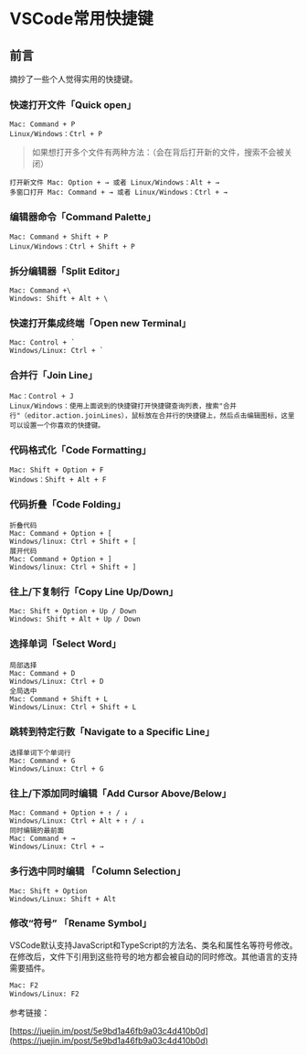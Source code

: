 # VSCode常用快捷键

## 前言

摘抄了一些个人觉得实用的快捷键。

### 快速打开文件「Quick open」

```
Mac: Command + P
Linux/Windows：Ctrl + P
```
> 如果想打开多个文件有两种方法：（会在背后打开新的文件，搜索不会被关闭）

```
打开新文件 Mac: Option + → 或者 Linux/Windows：Alt + →
多窗口打开 Mac: Command + → 或者 Linux/Windows：Ctrl + →
```

### 编辑器命令「Command Palette」

```
Mac: Command + Shift + P
Linux/Windows：Ctrl + Shift + P
```

### 拆分编辑器「Split Editor」

```
Mac: Command +\
Windows: Shift + Alt + \
```

### 快速打开集成终端「Open new Terminal」

```
Mac: Control + `
Windows/Linux: Ctrl + `
```

### 合并行「Join Line」

```
Mac：Control + J
Linux/Windows：使用上面说到的快捷键打开快捷键查询列表，搜索"合并行"（editor.action.joinLines），鼠标放在合并行的快捷键上，然后点击编辑图标，这里可以设置一个你喜欢的快捷键。
```

### 代码格式化「Code Formatting」

```
Mac: Shift + Option + F
Windows：Shift + Alt + F
```

### 代码折叠「Code Folding」

```
折叠代码
Mac: Command + Option + [
Windows/linux: Ctrl + Shift + [
展开代码
Mac: Command + Option + ]
Windows/linux: Ctrl + Shift + ]
```

### 往上/下复制行「Copy Line Up/Down」
```
Mac: Shift + Option + Up / Down
Windows: Shift + Alt + Up / Down
```

### 选择单词「Select Word」

```
局部选择
Mac: Command + D
Windows/Linux: Ctrl + D
全局选中
Mac: Command + Shift + L
Windows/Linux: Ctrl + Shift + L
```

### 跳转到特定行数「Navigate to a Specific Line」

```
选择单词下个单词行
Mac: Command + G
Windows/Linux: Ctrl + G
```

### 往上/下添加同时编辑「Add Cursor Above/Below」

```
Mac: Command + Option + ↑ / ↓
Windows/Linux: Ctrl + Alt + ↑ / ↓
同时编辑的最前面
Mac: Command + →
Windows/Linux: Ctrl + →
```
### 多行选中同时编辑 「Column Selection」

```
Mac: Shift + Option
Windows/Linux: Shift + Alt
```

### 修改“符号” 「Rename Symbol」
VSCode默认支持JavaScript和TypeScript的方法名、类名和属性名等符号修改。在修改后，文件下引用到这些符号的地方都会被自动的同时修改。其他语言的支持需要插件。
```sh
Mac: F2
Windows/Linux: F2
```

参考链接：

[https://juejin.im/post/5e9bd1a46fb9a03c4d410b0d](https://juejin.im/post/5e9bd1a46fb9a03c4d410b0d)

